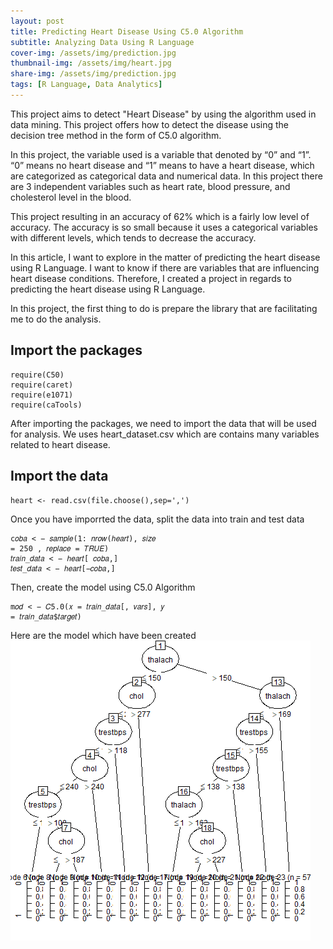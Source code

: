 ```yaml
---
layout: post
title: Predicting Heart Disease Using C5.0 Algorithm
subtitle: Analyzing Data Using R Language
cover-img: /assets/img/prediction.jpg
thumbnail-img: /assets/img/heart.jpg
share-img: /assets/img/prediction.jpg
tags: [R Language, Data Analytics]
---
```


 This project aims to detect "Heart Disease"
by using the algorithm used in data mining. This project offers how to detect the disease 
using the decision tree method in the form of C5.0 algorithm. 

In this project, the variable used is a variable that denoted by “0” and “1”. “0” means no heart disease and “1” means to
have a heart disease, which are categorized as categorical data and numerical data. In this project there are 3 independent variables such as heart rate, 
blood pressure, and cholesterol level in the blood.

This project resulting in an accuracy of 62% which is a fairly low level of accuracy. The accuracy is so small because it uses a categorical variables
with different levels, which tends to decrease the accuracy.

In this article, I want to explore in the matter of predicting the heart disease using R Language. I want to know if there are variables 
that are influencing heart disease conditions.  Therefore, I created a project in regards to predicting the heart disease using R Language.

In this project, the first thing to do is prepare the library that are facilitating me to do the analysis.

## Import the packages

~~~
require(C50)
require(caret)
require(e1071)
require(caTools)
~~~

After importing the packages, we need to import the data that will be used for analysis. We uses heart_dataset.csv which are contains many variables related to heart disease.

## Import the data

~~~
heart <- read.csv(file.choose(),sep=',')
~~~

Once you have imporrted the data, split the data into train and test data

~~~
c𝑜𝑏𝑎 < − 𝑠𝑎𝑚𝑝𝑙𝑒(1: 𝑛𝑟𝑜𝑤(ℎ𝑒𝑎𝑟𝑡), 𝑠𝑖𝑧𝑒
= 250 , 𝑟𝑒𝑝𝑙𝑎𝑐𝑒 = 𝑇𝑅𝑈𝐸)
𝑡𝑟𝑎𝑖𝑛_𝑑𝑎𝑡𝑎 < − ℎ𝑒𝑎𝑟𝑡[ 𝑐𝑜𝑏𝑎,]
𝑡𝑒𝑠𝑡_𝑑𝑎𝑡𝑎 < − ℎ𝑒𝑎𝑟𝑡[−𝑐𝑜𝑏𝑎,]
~~~

Then, create the model using C5.0 Algorithm

~~~
m𝑜𝑑 < − 𝐶5.0(𝑥 = 𝑡𝑟𝑎𝑖𝑛_𝑑𝑎𝑡𝑎[, 𝑣𝑎𝑟𝑠], 𝑦
= 𝑡𝑟𝑎𝑖𝑛_𝑑𝑎𝑡𝑎$𝑡𝑎𝑟𝑔𝑒𝑡)
~~~

Here are the model which have been created 
![Model](assets/img/model_R.png)



